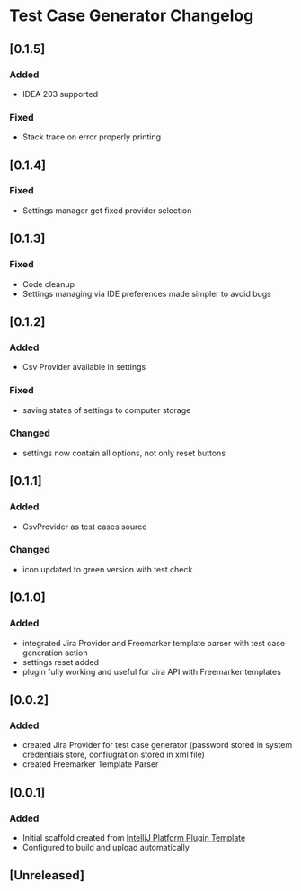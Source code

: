 # Test Case Generator Changelog

## [0.1.5]
### Added
- IDEA 203 supported
### Fixed
- Stack trace on error properly printing

## [0.1.4]
### Fixed
- Settings manager get fixed provider selection

## [0.1.3]
### Fixed
- Code cleanup
- Settings managing via IDE preferences made simpler to avoid bugs

## [0.1.2]
### Added
- Csv Provider available in settings

### Fixed
- saving states of settings to computer storage

### Changed
- settings now contain all options, not only reset buttons


## [0.1.1]
### Added
- CsvProvider as test cases source

### Changed
- icon updated to green version with test check

## [0.1.0]
### Added
- integrated Jira Provider and Freemarker template parser with test case generation action
- settings reset added
- plugin fully working and useful for Jira API with Freemarker templates

## [0.0.2]
### Added
- created Jira Provider for test case generator (password stored in system credentials store, confiugration stored in xml file)
- created Freemarker Template Parser

## [0.0.1]
### Added
- Initial scaffold created from [IntelliJ Platform Plugin Template](https://github.com/JetBrains/intellij-platform-plugin-template)
- Configured to build and upload automatically

## [Unreleased]